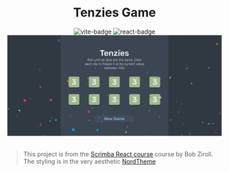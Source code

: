 
<div align="center">
<h1 style="text-align: center;">Tenzies Game</h1>
  <img src="https://badges.aleen42.com/src/vitejs.svg" alt="vite-badge">
  <img src="https://badges.aleen42.com/src/react.svg" alt="react-badge">
<br>
<img src="./public/Tenzies1.png" width="500px" height="auto">

</div>

<br>

> This project is from the [Scrimba React course](https://v2.scrimba.com/learn-react-c0e) course by Bob Ziroll.
> The styling is in the very aesthetic [NordTheme](https://www.nordtheme.com/)

<br>
